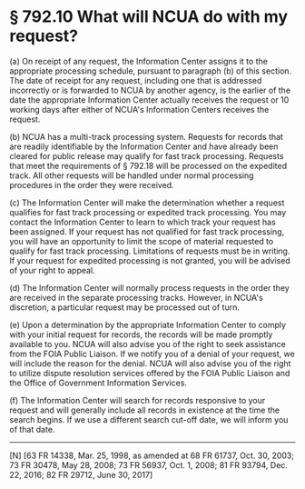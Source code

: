 # § 792.10   What will NCUA do with my request?

(a) On receipt of any request, the Information Center assigns it to the appropriate processing schedule, pursuant to paragraph (b) of this section. The date of receipt for any request, including one that is addressed incorrectly or is forwarded to NCUA by another agency, is the earlier of the date the appropriate Information Center actually receives the request or 10 working days after either of NCUA's Information Centers receives the request.


(b) NCUA has a multi-track processing system. Requests for records that are readily identifiable by the Information Center and have already been cleared for public release may qualify for fast track processing. Requests that meet the requirements of § 792.18 will be processed on the expedited track. All other requests will be handled under normal processing procedures in the order they were received.


(c) The Information Center will make the determination whether a request qualifies for fast track processing or expedited track processing. You may contact the Information Center to learn to which track your request has been assigned. If your request has not qualified for fast track processing, you will have an opportunity to limit the scope of material requested to qualify for fast track processing. Limitations of requests must be in writing. If your request for expedited processing is not granted, you will be advised of your right to appeal.


(d) The Information Center will normally process requests in the order they are received in the separate processing tracks. However, in NCUA's discretion, a particular request may be processed out of turn.


(e) Upon a determination by the appropriate Information Center to comply with your initial request for records, the records will be made promptly available to you. NCUA will also advise you of the right to seek assistance from the FOIA Public Liaison. If we notify you of a denial of your request, we will include the reason for the denial. NCUA will also advise you of the right to utilize dispute resolution services offered by the FOIA Public Liaison and the Office of Government Information Services.


(f) The Information Center will search for records responsive to your request and will generally include all records in existence at the time the search begins. If we use a different search cut-off date, we will inform you of that date.



---

[N] [63 FR 14338, Mar. 25, 1998, as amended at 68 FR 61737, Oct. 30, 2003; 73 FR 30478, May 28, 2008; 73 FR 56937, Oct. 1, 2008; 81 FR 93794, Dec. 22, 2016; 82 FR 29712, June 30, 2017]




